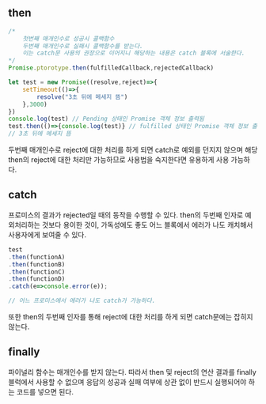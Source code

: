 
## then
```js
/*
	첫번째 매개인수로 성공시 콜백함수
	두번째 매개인수로 실패시 콜백함수를 받는다.
	이는 catch문 사용의 권장으로 이어지니 해당하는 내용은 catch 블록에 서술한다.
*/
Promise.ptorotype.then(fulfilledCallback,rejectedCallback)

```


```js
let test = new Promise((resolve,reject)=>{
	setTimeout(()=>{
		resolve("3초 뒤에 메세지 뜸")
	},3000)
})
console.log(test) // Pending 상태인 Promise 객체 정보 출력됨
test.then(()=>{console.log(test)} // fulfilled 상태인 Promise 객체 정보 출력됨
// 3초 뒤에 메세지 뜸

```

두번째 매개인수로 reject에 대한 처리를 하게 되면 catch로 예외를 던지지 않으며 해당 then의 reject에 대한 처리만 가능하므로 사용법을 숙지한다면 유용하게 사용 가능하다.
## catch
프로미스의 결과가 rejected일 때의 동작을 수행할 수 있다.
then의 두번째 인자로 예외처리하는 것보다 용이한 것이,
가독성에도 좋도 어느 블록에서 에러가 나도 캐치해서 사용자에게 보여줄 수 있다.

```js
test
.then(functionA)
.then(functionB)
.then(functionC)
.then(functionD)
.catch(e=>console.error(e));

// 어느 프로미스에서 에러가 나도 catch가 가능하다.
```

또한 then의 두번째 인자를 통해 reject에 대한 처리를 하게 되면 catch문에는 잡히지 않는다.
## finally
파이널리 함수는 매개인수를 받지 않는다.
따라서 then 및 reject의 연산 결과를 finally 블럭에서 사용할 수 없으며
응답의 성공과 실패 여부에 상관 없이 반드시 실행되어야 하는 코드를 넣으면 된다.